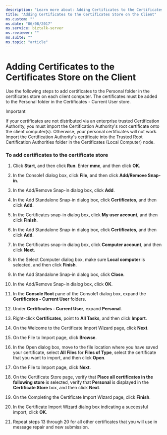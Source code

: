 ```yaml
---
description: "Learn more about: Adding Certificates to the Certificates Store on the Client"
title: "Adding Certificates to the Certificates Store on the Client"
ms.custom: ""
ms.date: "06/08/2017"
ms.service: biztalk-server
ms.reviewer: ""
ms.suite: ""
ms.topic: "article"
---
```

# Adding Certificates to the Certificates Store on the Client
Use the following steps to add certificates to the Personal folder in the certificates store on each client computer. The certificates must be added to the Personal folder in the Certificates - Current User store.  
  
> [!IMPORTANT]
>  If your certificates are not distributed via an enterprise trusted Certification Authority, you must import the Certification Authority's root certificate onto the client computer(s). Otherwise, your personal certificates will not work. Import the Certification Authority's certificate into the Trusted Root Certification Authorities folder in the Certificates (Local Computer) node.  
  
### To add certificates to the certificate store  
  
1.  Click **Start**, and then click **Run**. Enter **mmc**, and then click **OK**.  
  
2.  In the Console1 dialog box, click **File**, and then click **Add/Remove Snap-in**.  
  
3.  In the Add/Remove Snap-in dialog box, click **Add**.  
  
4.  In the Add Standalone Snap-in dialog box, click **Certificates**, and then click **Add**.  
  
5.  In the Certificates snap-in dialog box, click **My user account**, and then click **Finish**.  
  
6.  In the Add Standalone Snap-in dialog box, click **Certificates**, and then click **Add**.  
  
7.  In the Certificates snap-in dialog box, click **Computer account**, and then click **Next**.  
  
8.  In the Select Computer dialog box, make sure **Local computer** is selected, and then click **Finish**.  
  
9. In the Add Standalone Snap-in dialog box, click **Close**.  
  
10. In the Add/Remove Snap-in dialog box, click **OK**.  
  
11. In the **Console Root** pane of the Console1 dialog box, expand the **Certificates - Current User** folders.  
  
12. Under **Certificates - Current User**, expand **Personal**.  
  
13. Right-click **Certificates**, point to **All Tasks**, and then click **Import**.  
  
14. On the Welcome to the Certificate Import Wizard page, click **Next**.  
  
15. On the File to Import page, click **Browse**.  
  
16. In the Open dialog box, move to the file location where you have saved your certificate, select **All Files** for **Files of Type**, select the certificate that you want to import, and then click **Open**.  
  
17. On the File to Import page, click **Next**.  
  
18. On the Certificate Store page, verify that **Place all certificates in the following store** is selected, verify that **Personal** is displayed in the **Certificate Store** box, and then click **Next**.  
  
19. On the Completing the Certificate Import Wizard page, click **Finish**.  
  
20. In the Certificate Import Wizard dialog box indicating a successful import, click **OK**.  
  
21. Repeat steps 13 through 20 for all other certificates that you will use in message repair and new submission.
